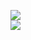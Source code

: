 [![](https://img.shields.io/badge/Made%20With-Github%20Spray-lightgrey.svg?style=for-the-badge&logo=github)](https://github.com/Annihil/github-spray#2621)  
[![](https://i.imgur.com/2DrTn0Z.gif)](https://github.com/Annihil/github-spray)